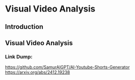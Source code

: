 # Visual Video Analysis


## Introduction


## Visual Video Analysis


### Link Dump:
https://github.com/SamurAIGPT/AI-Youtube-Shorts-Generator
https://arxiv.org/abs/2412.19238



